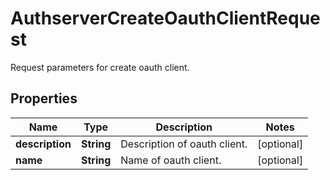 

# AuthserverCreateOauthClientRequest

Request parameters for create oauth client.

## Properties

| Name | Type | Description | Notes |
|------------ | ------------- | ------------- | -------------|
|**description** | **String** | Description of oauth client. |  [optional] |
|**name** | **String** | Name of oauth client. |  [optional] |



